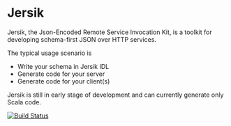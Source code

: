 Jersik
======

Jersik, the Json-Encoded Remote Service Invocation Kit, is a toolkit for
developing schema-first JSON over HTTP services.

The typical usage scenario is

* Write your schema in Jersik IDL
* Generate code for your server
* Generate code for your client(s)

Jersik is still in early stage of development and can currently generate only Scala code.

[![Build Status](https://api.travis-ci.org/mirkonasato/jersik.svg?branch=master)](https://travis-ci.org/mirkonasato/jersik)
